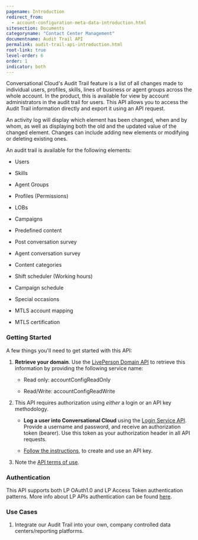 ```yaml
---
pagename: Introduction
redirect_from:
  - account-configuration-meta-data-introduction.html
sitesection: Documents
categoryname: "Contact Center Management"
documentname: Audit Trail API
permalink: audit-trail-api-introduction.html
root-link: true
level-order: 6
order: 1
indicator: both
---
```


Conversational Cloud's Audit Trail feature is a list of all changes made to individual users, profiles, skills, lines of business or agent groups across the whole account. In the product, this is available for view by account administrators in the audit trail for users. This API allows you to access the Audit Trail information directly and export it using an API request.

An activity log will display which element has been changed, when and by whom, as well as displaying both the old and the updated value of the changed element. Changes can include adding new elements or modifying or deleting existing ones.

An audit trail is available for the following elements:

* Users

* Skills

* Agent Groups

* Profiles (Permissions)

* LOBs

* Campaigns

* Predefined content
 
* Post conversation survey

* Agent conversation survey

* Content categories

* Shift scheduler (Working hours)

* Campaign schedule

* Special occasions

* MTLS account mapping

* MTLS certification

### Getting Started

A few things you'll need to get started with this API:

1. **Retrieve your domain**. Use the [LivePerson Domain API](agent-domain-domain-api.html) to retrieve this information by providing the following service name:

    * Read only: accountConfigReadOnly

    * Read/Write: accountConfigReadWrite

2. This API requires authorization using _either_ a login or an API key methodology.

    * **Log a user into Conversational Cloud** using the [Login Service API](login-getting-started.html). Provide a username and password, and receive an authorization token (bearer). Use this token as your authorization header in all API requests.

    * [Follow the instructions](guides-gettingstarted.html), to create and use an API key.

3. Note the [API terms of use](https://www.liveperson.com/policies/apitou).

### Authentication

This API supports both LP OAuth1.0 and LP Access Token authentication patterns. More info about LP APIs authentication can be found [here](guides-gettingstarted.html).

### Use Cases

1. Integrate our Audit Trail into your own, company controlled data centers/reporting platforms.

